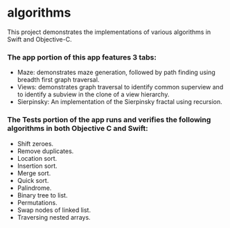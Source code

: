 # algorithms
This project demonstrates the implementations of various algorithms in Swift and Objective-C.

### The app portion of this app features 3 tabs:

* Maze: demonstrates maze generation, followed by path finding using breadth first graph traversal.
* Views: demonstrates graph traversal to identify common superview and to identify a subview in the clone of a view hierarchy.
* Sierpinsky: An implementation of the Sierpinsky fractal using recursion.

### The Tests portion of the app runs and verifies the following algorithms in both Objective C and Swift:

* Shift zeroes.
* Remove duplicates.
* Location sort.
* Insertion sort.
* Merge sort.
* Quick sort.
* Palindrome.
* Binary tree to list.
* Permutations.
* Swap nodes of linked list.
* Traversing nested arrays.
